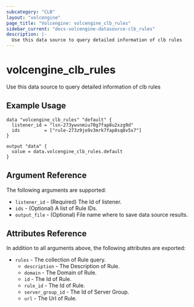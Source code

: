 ```yaml
---
subcategory: "CLB"
layout: "volcengine"
page_title: "Volcengine: volcengine_clb_rules"
sidebar_current: "docs-volcengine-datasource-clb_rules"
description: |-
  Use this data source to query detailed information of clb rules
---
```

# volcengine_clb_rules
Use this data source to query detailed information of clb rules
## Example Usage
```hcl
data "volcengine_clb_rules" "default" {
  listener_id = "lsn-273ywvnmiu70g7fap8u2xzg9d"
  ids         = ["rule-273z9jo9v3mrk7fap8sq8v5x7"]
}

output "data" {
  value = data.volcengine_clb_rules.default
}
```
## Argument Reference
The following arguments are supported:
* `listener_id` - (Required) The Id of listener.
* `ids` - (Optional) A list of Rule IDs.
* `output_file` - (Optional) File name where to save data source results.

## Attributes Reference
In addition to all arguments above, the following attributes are exported:
* `rules` - The collection of Rule query.
    * `description` - The Description of Rule.
    * `domain` - The Domain of Rule.
    * `id` - The Id of Rule.
    * `rule_id` - The Id of Rule.
    * `server_group_id` - The Id of Server Group.
    * `url` - The Url of Rule.


